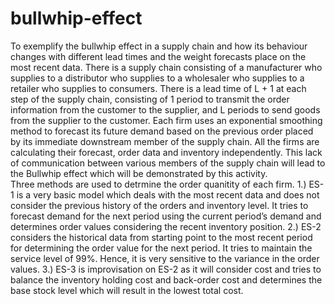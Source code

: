 # bullwhip-effect
To exemplify the bullwhip effect in a supply chain and how its behaviour changes with different lead times and the weight forecasts place on the most recent data. 
There is a supply chain consisting of a manufacturer who supplies to a distributor who supplies to a wholesaler who supplies to a retailer who supplies to consumers. There is a lead time of L + 1 at each step of the supply chain, consisting of 1 period to transmit the order information from the customer to the supplier, and L periods to send goods from the supplier to the customer. 
Each firm uses an exponential smoothing method to forecast its future demand based on the previous order placed by its immediate downstream member of the supply chain. All the firms are calculating their forecast, order data and inventory independently. This lack of communication between various members of the supply chain will lead to the Bullwhip effect which will be demonstrated by this activity.  
Three methods are used to detrmine the order quanitity of each firm.
1.) ES-1 is a very basic model which deals with the most recent data and does not consider the previous history of the orders and inventory level. It tries to forecast demand for the next period using the current period’s demand and determines order values considering the recent inventory position. 2.) ES-2 considers the historical data from starting point to the most recent period for determining the order value for the next period. It tries to maintain the service level of 99%. Hence, it is very sensitive to the variance in the order values. 3.) ES-3 is improvisation on ES-2 as it will consider cost and tries to balance the inventory holding cost and back-order cost and determines the base stock level which will result in the lowest total cost. 
